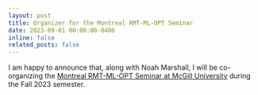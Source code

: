 ```yaml
---
layout: post
title: Organizer for the Montreal RMT-ML-OPT Seminar 
date: 2023-09-01 00:00:00-0400
inline: false
related_posts: false
---
```


I am happy to announce that, along with Noah Marshall, I will be co-organizing the [Montreal RMT-ML-OPT Seminar at McGill University](https://elliotpaquette.github.io/rmtmloptseminar.html) during the Fall 2023 semester.